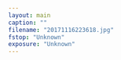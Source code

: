 ```yaml
---
layout: main
caption: ""
filename: "20171116223618.jpg"
fstop: "Unknown"
exposure: "Unknown"
---
```

